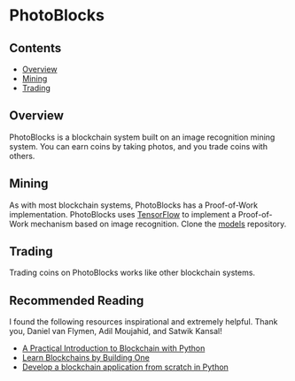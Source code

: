 # PhotoBlocks

## Contents
* [Overview](#overview)
* [Mining](#mining)
* [Trading](#trading)

## Overview

PhotoBlocks is a blockchain system built on an image recognition mining system. You can earn coins by taking photos, and you trade coins with others.

## Mining
As with most blockchain systems, PhotoBlocks has a Proof-of-Work implementation.
PhotoBlocks uses [TensorFlow](https://www.tensorflow.org/tutorials/image_recognition) to implement a Proof-of-Work mechanism based on image recognition.
Clone the [models](https://github.com/tensorflow/models) repository. 

## Trading
Trading coins on PhotoBlocks works like other blockchain systems.

## Recommended Reading
I found the following resources inspirational and extremely helpful. Thank you, Daniel van Flymen, Adil Moujahid, and Satwik Kansal!

* [A Practical Introduction to Blockchain with Python](https://hackernoon.com/learn-blockchains-by-building-one-117428612f46)
* [Learn Blockchains by Building One](http://adilmoujahid.com/posts/2018)
* [Develop a blockchain application from scratch in Python](https://www.ibm.com/developerworks/cloud/library/cl-develop-blockchain-app-in-python/index.html)
